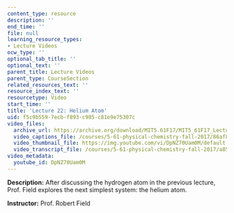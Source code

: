 ```yaml
---
content_type: resource
description: ''
end_time: ''
file: null
learning_resource_types:
- Lecture Videos
ocw_type: ''
optional_tab_title: ''
optional_text: ''
parent_title: Lecture Videos
parent_type: CourseSection
related_resources_text: ''
resource_index_text: ''
resourcetype: Video
start_time: ''
title: 'Lecture 22: Helium Atom'
uid: f5c9b559-7ecb-f893-c985-c81e9e75307c
video_files:
  archive_url: https://archive.org/download/MIT5.61F17/MIT5_61F17_Lecture_22_300k.mp4
  video_captions_file: /courses/5-61-physical-chemistry-fall-2017/86af871a7cf25e2d91dece45e2a6e340_DpNZ70Uam0M.vtt
  video_thumbnail_file: https://img.youtube.com/vi/DpNZ70Uam0M/default.jpg
  video_transcript_file: /courses/5-61-physical-chemistry-fall-2017/a851bf63608742b9982e5866130276aa_DpNZ70Uam0M.pdf
video_metadata:
  youtube_id: DpNZ70Uam0M
---
```


**Description:** After discussing the hydrogen atom in the previous lecture, Prof. Field explores the next simplest system: the helium atom.

**Instructor:** Prof. Robert Field
